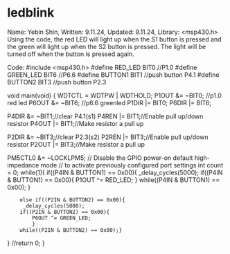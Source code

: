 # ledblink
Name: Yebin Shin, Written: 9.11.24, Updated: 9.11.24, Library: <msp430.h>
Using the code, the red LED will light up when the S1 button is pressed and the green will light up when the S2 button is pressed. The light will be turned off when the button is pressed again. 

Code:
#include <msp430.h>
#define RED_LED BIT0 //P1.0
#define GREEN_LED BIT6 //P6.6
#define BUTTON1 BIT1 //push button P4.1
#define BUTTON2 BIT3 //push button P2.3



void main(void)
{
WDTCTL = WDTPW | WDTHOLD;
P1OUT &= ~BIT0;  //p1.0 red led
P6OUT &= ~BIT6; //p6.6 greenled
P1DIR |= BIT0;
P6DIR |= BIT6;


P4DIR &= ~BIT1;//clear P4.1(s1)
P4REN |= BIT1;//Enable pull up/down resistor
P4OUT |= BIT1;//Make resistor a pull up

P2DIR &= ~BIT3;//clear P2.3(s2)
P2REN |= BIT3;//Enable pull up/down resistor
P2OUT |= BIT3;//Make resistor a pull up



PM5CTL0 &= ~LOCKLPM5;                   // Disable the GPIO power-on default high-impedance mode
                                           // to activate previously configured port settings
int count = 0;
while(1){
        if((P4IN & BUTTON1) == 0x00){
        _delay_cycles(5000);
        if((P4IN & BUTTON1) == 0x00){
            P1OUT ^= RED_LED;
            } while((P4IN & BUTTON1) == 0x00);
        }

        else if((P2IN & BUTTON2) == 0x00){
         _delay_cycles(5000);
        if((P2IN & BUTTON2) == 0x00){
            P6OUT ^= GREEN_LED;
            }
        while((P2IN & BUTTON2) == 0x00);}


}
//return 0;
}

